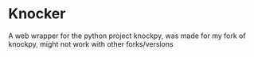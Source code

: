 # Knocker
A web wrapper for the python project knockpy, was made for my fork of knockpy, might not work with other forks/versions
